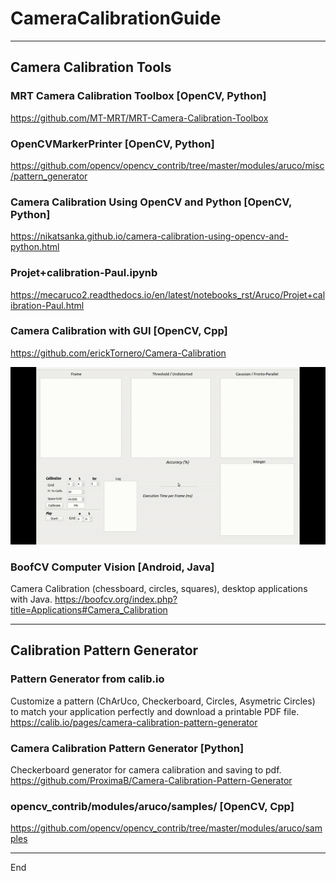 # CameraCalibrationGuide

---
## Camera Calibration Tools

### MRT Camera Calibration Toolbox [OpenCV, Python]
https://github.com/MT-MRT/MRT-Camera-Calibration-Toolbox

### OpenCVMarkerPrinter [OpenCV, Python]
https://github.com/opencv/opencv_contrib/tree/master/modules/aruco/misc/pattern_generator

### Camera Calibration Using OpenCV and Python [OpenCV, Python]
https://nikatsanka.github.io/camera-calibration-using-opencv-and-python.html

### Projet+calibration-Paul.ipynb
https://mecaruco2.readthedocs.io/en/latest/notebooks_rst/Aruco/Projet+calibration-Paul.html

### Camera Calibration with GUI [OpenCV, Cpp]
https://github.com/erickTornero/Camera-Calibration

![](https://github.com/erickTornero/Camera-Calibration/blob/master/sample_calibration.gif)

### BoofCV Computer Vision [Android, Java]
Camera Calibration (chessboard, circles, squares), desktop applications with Java.
https://boofcv.org/index.php?title=Applications#Camera_Calibration

---
## Calibration Pattern Generator

### Pattern Generator from calib.io
Customize a pattern (ChArUco, Checkerboard, Circles, Asymetric Circles) to match your application perfectly and download a printable PDF file.
https://calib.io/pages/camera-calibration-pattern-generator

### Camera Calibration Pattern Generator [Python]
Checkerboard generator for camera calibration and saving to pdf.
https://github.com/ProximaB/Camera-Calibration-Pattern-Generator

### opencv_contrib/modules/aruco/samples/ [OpenCV, Cpp]
https://github.com/opencv/opencv_contrib/tree/master/modules/aruco/samples

---
End

